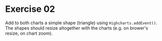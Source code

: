 # Exercise 02

Add to both charts a simple shape (triangle) using `Highcharts.addEvent()`.
The shapes should resize altogether with the charts (e.g. on brower's resize,
on chart zoom).